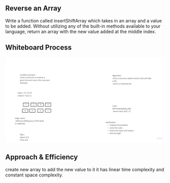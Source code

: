 ## Reverse an Array
Write a function called insertShiftArray which takes in an array and a value to be added. Without utilizing any of the built-in methods available to your language, return an array with the new value added at the middle index.

## Whiteboard Process

![](./code.jpg)

## Approach & Efficiency
create new array to add the new value to it it has linear time complexity and constant space complexity.
